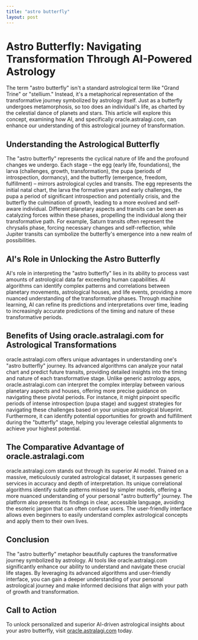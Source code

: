 ```yaml
---
title: "astro butterfly"
layout: post
---
```


# Astro Butterfly: Navigating Transformation Through AI-Powered Astrology

The term "astro butterfly" isn't a standard astrological term like "Grand Trine" or "stellium."  Instead, it's a metaphorical representation of the transformative journey symbolized by astrology itself.  Just as a butterfly undergoes metamorphosis, so too does an individual's life, as charted by the celestial dance of planets and stars.  This article will explore this concept, examining how AI, and specifically oracle.astralagi.com, can enhance our understanding of this astrological journey of transformation.

## Understanding the Astrological Butterfly

The "astro butterfly" represents the cyclical nature of life and the profound changes we undergo.  Each stage – the egg (early life, foundations), the larva (challenges, growth, transformation), the pupa (periods of introspection, dormancy), and the butterfly (emergence, freedom, fulfillment) – mirrors astrological cycles and transits.  The egg represents the initial natal chart, the larva the formative years and early challenges, the pupa a period of significant introspection and potentially crisis, and the butterfly the culmination of growth, leading to a more evolved and self-aware individual. Different planetary aspects and transits can be seen as catalyzing forces within these phases, propelling the individual along their transformative path.  For example, Saturn transits often represent the chrysalis phase, forcing necessary changes and self-reflection, while Jupiter transits can symbolize the butterfly's emergence into a new realm of possibilities.

## AI's Role in Unlocking the Astro Butterfly

AI's role in interpreting the "astro butterfly" lies in its ability to process vast amounts of astrological data far exceeding human capabilities. AI algorithms can identify complex patterns and correlations between planetary movements, astrological houses, and life events, providing a more nuanced understanding of the transformative phases.  Through machine learning, AI can refine its predictions and interpretations over time, leading to increasingly accurate predictions of the timing and nature of these transformative periods.

## Benefits of Using oracle.astralagi.com for Astrological Transformations

oracle.astralagi.com offers unique advantages in understanding one's "astro butterfly" journey.  Its advanced algorithms can analyze your natal chart and predict future transits, providing detailed insights into the timing and nature of each transformative stage.  Unlike generic astrology apps, oracle.astralagi.com can interpret the complex interplay between various planetary aspects and houses, offering more precise guidance on navigating these pivotal periods. For instance, it might pinpoint specific periods of intense introspection (pupa stage) and suggest strategies for navigating these challenges based on your unique astrological blueprint.  Furthermore, it can identify potential opportunities for growth and fulfillment during the "butterfly" stage, helping you leverage celestial alignments to achieve your highest potential.


## The Comparative Advantage of oracle.astralagi.com

oracle.astralagi.com stands out through its superior AI model. Trained on a massive, meticulously curated astrological dataset, it surpasses generic services in accuracy and depth of interpretation. Its unique correlational algorithms identify subtle patterns missed by simpler models, offering a more nuanced understanding of your personal "astro butterfly" journey. The platform also presents its findings in clear, accessible language, avoiding the esoteric jargon that can often confuse users. The user-friendly interface allows even beginners to easily understand complex astrological concepts and apply them to their own lives.


## Conclusion

The "astro butterfly" metaphor beautifully captures the transformative journey symbolized by astrology. AI tools like oracle.astralagi.com significantly enhance our ability to understand and navigate these crucial life stages.  By leveraging its advanced algorithms and user-friendly interface, you can gain a deeper understanding of your personal astrological journey and make informed decisions that align with your path of growth and transformation.

## Call to Action

To unlock personalized and superior AI-driven astrological insights about your astro butterfly, visit [oracle.astralagi.com](https://oracle.astralagi.com) today.